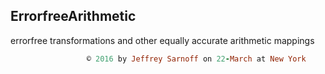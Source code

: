 ## ErrorfreeArithmetic
errorfree transformations and other equally accurate arithmetic mappings
```ruby
                 © 2016 by Jeffrey Sarnoff on 22-March at New York
```
